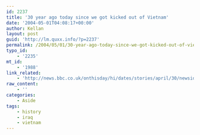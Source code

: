 ```yaml
---
id: 2237
title: '30 year ago today since we got kicked out of Vietnam'
date: '2004-05-01T04:08:17+00:00'
author: Kellan
layout: post
guid: 'http://lm.quxx.info/?p=2237'
permalink: /2004/05/01/30-year-ago-today-since-we-got-kicked-out-of-vietnam/
typo_id:
    - '2235'
mt_id:
    - '1988'
link_related:
    - 'http://news.bbc.co.uk/onthisday/hi/dates/stories/april/30/newsid_2498000/2498441.stm'
raw_content:
    - ''
categories:
    - Aside
tags:
    - history
    - iraq
    - vietnam
---
```


